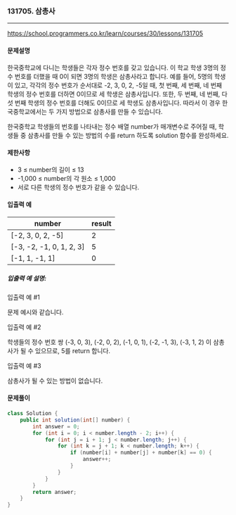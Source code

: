 ### 131705. 삼총사

---

https://school.programmers.co.kr/learn/courses/30/lessons/131705

#### 문제설명

한국중학교에 다니는 학생들은 각자 정수 번호를 갖고 있습니다. 이 학교 학생 3명의 정수 번호를 더했을 때 0이 되면 3명의 학생은 삼총사라고 합니다. 예를 들어, 5명의 학생이 있고, 각각의 정수 번호가 순서대로
-2, 3, 0, 2, -5일 때, 첫 번째, 세 번째, 네 번째 학생의 정수 번호를 더하면 0이므로 세 학생은 삼총사입니다. 또한, 두 번째, 네 번째, 다섯 번째 학생의 정수 번호를 더해도 0이므로 세 학생도
삼총사입니다. 따라서 이 경우 한국중학교에서는 두 가지 방법으로 삼총사를 만들 수 있습니다.

한국중학교 학생들의 번호를 나타내는 정수 배열 number가 매개변수로 주어질 때, 학생들 중 삼총사를 만들 수 있는 방법의 수를 return 하도록 solution 함수를 완성하세요.

#### 제한사항

- 3 ≤ number의 길이 ≤ 13
- -1,000 ≤ number의 각 원소 ≤ 1,000
- 서로 다른 학생의 정수 번호가 같을 수 있습니다.

#### 입출력 예

| number            | result |
|-------------------|--------|
| [-2, 3, 0, 2, -5] | 2      |
| [-3, -2, -1, 0, 1, 2, 3] | 5      |
| [-1, 1, -1, 1] | 0      |

##### 입출력 예 설명:

입출력 예 #1

문제 예시와 같습니다.

입출력 예 #2

학생들의 정수 번호 쌍 (-3, 0, 3), (-2, 0, 2), (-1, 0, 1), (-2, -1, 3), (-3, 1, 2) 이 삼총사가 될 수 있으므로, 5를 return 합니다.

입출력 예 #3

삼총사가 될 수 있는 방법이 없습니다.

#### 문제풀이

```java
class Solution {
    public int solution(int[] number) {
        int answer = 0;
        for (int i = 0; i < number.length - 2; i++) {
            for (int j = i + 1; j < number.length; j++) {
                for (int k = j + 1; k < number.length; k++) {
                    if (number[i] + number[j] + number[k] == 0) {
                        answer++;
                    }
                }
            }
        }
        return answer;
    }
}

```